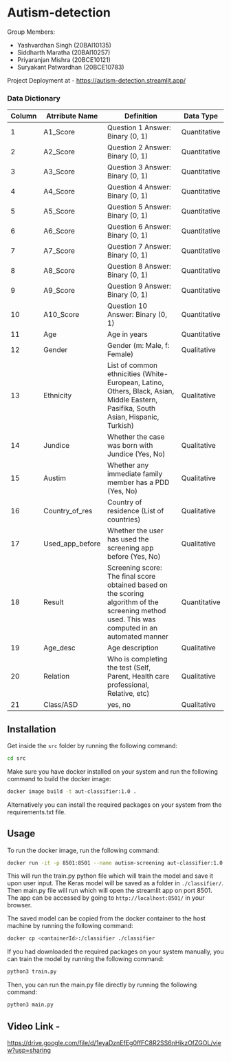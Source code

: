 # Autism-detection

Group Members:
- Yashvardhan Singh (20BAI10135)
- Siddharth Maratha (20BAI10257)
- Priyaranjan Mishra (20BCE10121)
- Suryakant Patwardhan (20BCE10783)

Project Deployment at - https://autism-detection.streamlit.app/

### Data Dictionary 

| Column   | Atrribute Name  	| Definition                                                                                                                                          | Data Type    |
|----------|--------------------|-----------------------------------------------------------------------------------------------------------------------------------------------------|--------------|
| 1        | A1_Score        	| Question 1 Answer: Binary (0, 1)                                                                                                                    | Quantitative |
| 2        | A2_Score        	| Question 2 Answer: Binary (0, 1)                                                                                                                    | Quantitative |
| 3        | A3_Score        	| Question 3 Answer: Binary (0, 1)                                                                                                                    | Quantitative |
| 4        | A4_Score        	| Question 4 Answer: Binary (0, 1)                                                                                                                    | Quantitative |
| 5        | A5_Score        	| Question 5 Answer: Binary (0, 1)                                                                                                                    | Quantitative |
| 6        | A6_Score        	| Question 6 Answer: Binary (0, 1)                                                                                                                    | Quantitative |
| 7        | A7_Score        	| Question 7 Answer: Binary (0, 1)                                                                                                                    | Quantitative |
| 8        | A8_Score        	| Question 8 Answer: Binary (0, 1)                                                                                                                    | Quantitative |
| 9        | A9_Score        	| Question 9 Answer: Binary (0, 1)                                                                                                                    | Quantitative |
| 10       | A10_Score       	| Question 10 Answer: Binary (0,   1)                                                                                                                 | Quantitative |
| 11       | Age             	| Age in years                                                                                                                                        | Quantitative |
| 12       | Gender          	| Gender (m: Male, f: Female)                                                                                                                         | Qualitative  |
| 13       | Ethnicity       	| List of common ethnicities   (White-European, Latino, Others, Black, Asian, Middle Eastern, Pasifika,   South Asian, Hispanic, Turkish)             | Qualitative  |
| 14       | Jundice         	| Whether the case was born with   Jundice (Yes, No)                                                                                                  | Qualitative  |
| 15       | Austim          	| Whether any immediate family   member has a PDD (Yes, No)                                                                                           | Qualitative  |
| 16       | Country_of_res  	| Country of residence (List of   countries)                                                                                                          | Qualitative  |
| 17       | Used_app_before 	| Whether the user has used the   screening app before (Yes, No)                                                                                      | Qualitative  |
| 18       | Result          	| Screening score: The final score   obtained based on the scoring algorithm of the screening method used. This   was computed in an automated manner | Quantitative |
| 19       | Age_desc        	| Age description                                                                                                                                     | Qualitative  |
| 20       | Relation        	| Who is completing the test   (Self, Parent, Health care professional, Relative, etc)                                                                | Qualitative  |
| 21       | Class/ASD       	| yes, no                                                                                                                                             | Qualitative  |


## Installation

Get inside the `src` folder by running the following command:
```bash
cd src
```

Make sure you have docker installed on your system and run the following command to build the docker image:
```bash
docker image build -t aut-classifier:1.0 .
```

Alternatively you can install the required packages on your system from the requirements.txt file.

## Usage

To run the docker image, run the following command:
```bash
docker run -it -p 8501:8501 --name autism-screening aut-classifier:1.0
```
This will run the train.py python file which will train the model and save it upon user input. The Keras model will be saved as a folder in `./classifier/`.
Then main.py file will run which will open the streamlit app on port 8501. The app can be accessed by going to `http://localhost:8501/` in your browser.

The saved model can be copied from the docker container to the host machine by running the following command:
```bash
docker cp <containerId>:/classifier ./classifier
```

If you had downloaded the required packages on your system manually, you can train the model by running the following command:
```bash
python3 train.py
```
Then, you can run the main.py file directly by running the following command:
```bash
python3 main.py
```

## Video Link - 
https://drive.google.com/file/d/1eyaDznEfEg0ffFC8R2SS6nHikzOfZGOL/view?usp=sharing
